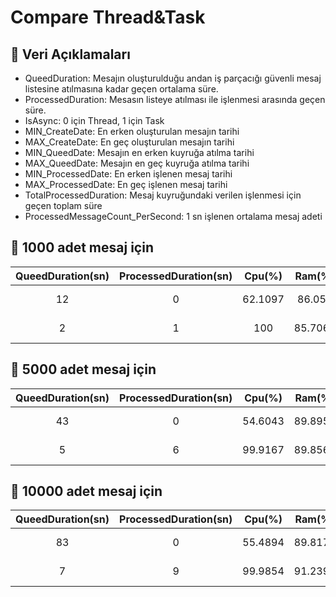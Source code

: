 # Compare Thread&amp;Task

## 💎 Veri Açıklamaları
 - QueedDuration: Mesajın oluşturulduğu andan iş parçacığı güvenli mesaj listesine atılmasına kadar geçen ortalama süre.
 - ProcessedDuration: Mesasın listeye atılması ile işlenmesi arasında geçen süre.
 - IsAsync: 0 için Thread, 1 için Task 
 - MIN_CreateDate: En erken oluşturulan mesajın tarihi
 - MAX_CreateDate: En geç oluşturulan mesajın tarihi
 - MIN_QueedDate: Mesajın en erken kuyruğa atılma tarihi
 - MAX_QueedDate: Mesajın en geç kuyruğa atılma tarihi
 - MIN_ProcessedDate: En erken işlenen mesaj tarihi
 - MAX_ProcessedDate: En geç işlenen mesaj tarihi
 - TotalProcessedDuration: Mesaj kuyruğundaki verilen işlenmesi için geçen toplam süre
 - ProcessedMessageCount_PerSecond: 1 sn işlenen ortalama mesaj adeti
## 🎉 1000 adet mesaj için

| 	QueedDuration(sn)	 | 	ProcessedDuration(sn)	 | 	Cpu(%)	 | Ram(%)	 | IsAsync	 | MIN_CreateDate	 | MAX_CreateDate	 | MIN_QueedDate	 | MAX_QueedDate	 | MIN_ProcessedDate	 | MAX_ProcessedDate	 | TotalProcessedDuration(sn)	 | ProcessedMessageCount_PerSecond	 |
| 	:-----:	 | 	:-----:	 | 	:-----:	 | :-----:	 | 	:-----:	 | :-----:	 | 	:-----:	 | :-----:	 | 	:-----:	 | :-----:	 | 	:-----:	 | :-----:	 | 	:-----:	 |	
|12|0|62.1097|86.053|0|2023-03-27 22:09:50|2023-03-27 22:09:50|2023-03-27 22:09:54|2023-03-27 22:10:11|2023-03-27 22:09:54|	2023-03-27 22:10:11|17|58|
|2|1|100|85.7067|1|2023-03-27 22:10:30|2023-03-27 22:10:30|2023-03-27 22:10:32|2023-03-27 22:10:33|2023-03-27 22:10:32|	2023-03-27 22:10:36|4|250|
											
## 🎉 5000 adet mesaj için
| 	QueedDuration(sn)	 | 	ProcessedDuration(sn)	 | 	Cpu(%)	 | Ram(%)	 | IsAsync	 | MIN_CreateDate	 | MAX_CreateDate	 | MIN_QueedDate	 | MAX_QueedDate	 | MIN_ProcessedDate	 | MAX_ProcessedDate	 | TotalProcessedDuration(sn)	 | ProcessedMessageCount_PerSecond	 |
| 	:-----:	 | 	:-----:	 | 	:-----:	 | :-----:	 | 	:-----:	 | :-----:	 | 	:-----:	 | :-----:	 | 	:-----:	 | :-----:	 | 	:-----:	 | :-----:	 | 	:-----:	 |	
|43|0|54.6043|89.8958|0|2023-03-27 22:47:58|2023-03-27 22:47:58|2023-03-27 22:47:59|2023-03-27 22:49:21|2023-03-27 22:47:59|	2023-03-27 22:49:21|82|60|
|5|6|99.9167|89.8562|1|2023-03-27 22:47:24|2023-03-27 22:47:24|2023-03-27 22:47:26|2023-03-27 22:47:33|2023-03-27 22:47:26|	2023-03-27 22:47:45|19|263|

## 🎉 10000 adet mesaj için
| 	QueedDuration(sn)	 | 	ProcessedDuration(sn)	 | 	Cpu(%)	 | Ram(%)	 | IsAsync	 | MIN_CreateDate	 | MAX_CreateDate	 | MIN_QueedDate	 | MAX_QueedDate	 | MIN_ProcessedDate	 | MAX_ProcessedDate	 | TotalProcessedDuration(sn)	 | ProcessedMessageCount_PerSecond	 |
| 	:-----:	 | 	:-----:	 | 	:-----:	 | :-----:	 | 	:-----:	 | :-----:	 | 	:-----:	 | :-----:	 | 	:-----:	 | :-----:	 | 	:-----:	 | :-----:	 | 	:-----:	 |	
|83|0|55.4894|89.8175|0|2023-03-27 22:52:27|2023-03-27 22:52:28|2023-03-27 22:52:29|2023-03-27 22:55:12|2023-03-27 22:52:29|	2023-03-27 22:55:12|163|61|
|7|9|99.9854|91.2392|1|2023-03-27 22:55:40|2023-03-27 22:55:40|2023-03-27 22:55:41|2023-03-27 22:55:54|2023-03-27 22:55:41|	2023-03-27 22:56:11|30|333|
